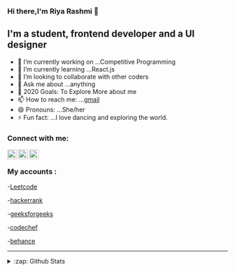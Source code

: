 ### Hi there,I'm Riya Rashmi 👋
## I'm a student, frontend developer and a UI designer

- 🔭 I’m currently working on ...Competitive Programming
- 🌱 I’m currently learning ...React.js
- 👯 I’m looking to collaborate with other coders
- 💬 Ask me about ...anything
- 🥅 2020 Goals: To Explore More about me
- 📫 How to reach me: ...[gmail](riyashrivastav9@gmail.com)
- 😄 Pronouns: ...She/her
- ⚡ Fun fact: ...I love dancing and exploring the world.

### Connect with me:

[<img align="left" alt="riya | Twitter" width="22px" src="https://cdn.jsdelivr.net/npm/simple-icons@v3/icons/twitter.svg" />](https://twitter.com/Riya56054092)
[<img align="left" alt="riya | LinkedIn" width="22px" src="https://cdn.jsdelivr.net/npm/simple-icons@v3/icons/linkedin.svg" />](https://www.linkedin.com/in/riya-rashmi-438a21117/)
[<img align="left" alt="riya | Instagram" width="22px" src="https://cdn.jsdelivr.net/npm/simple-icons@v3/icons/instagram.svg" />](https://www.instagram.com/riya_sri9/)

<br />

### My accounts :
-[Leetcode](https://leetcode.com/riya_sri9/) 

-[hackerrank](https://www.hackerrank.com/riyashrivastav9)

-[geeksforgeeks](https://auth.geeksforgeeks.org/user/riyashrivastav9/practice/)

-[codechef](https://www.codechef.com/users/riya_sri9)

-[behance](https://www.behance.net/riyarashmi)

---
<details>
  <summary>:zap: Github Stats</summary>

  <img align="left" alt="codeSTACKr's Github Stats" src="https://github-readme-stats.codestackr.vercel.app/api?username=riya-star&show_icons=true&hide_border=true" />

</details>
